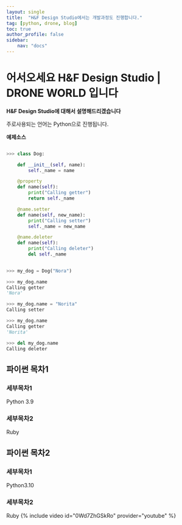 ```yaml
---
layout: single
title:  "H&F Design Studio에서는 개발과정도 진행합니다."
tag: [python, drone, blog]
toc: true
author_profile: false
sidebar:
    nav: "docs"
---
```


# 어서오세요 H&F Design Studio | DRONE WORLD 입니다

**H&F Design Studio에 대해서 설명해드리겠습니다**

주로사용되는 언어는 Python으로 진행됩니다.

**예제소스** 

```python

>>> class Dog:

    def __init__(self, name):
        self._name = name

    @property
    def name(self):
        print("Calling getter")
        return self._name

    @name.setter
    def name(self, new_name):
        print("Calling setter")
        self._name = new_name

    @name.deleter
    def name(self):
        print("Calling deleter")
        del self._name

        
>>> my_dog = Dog("Nora")

>>> my_dog.name
Calling getter
'Nora'

>>> my_dog.name = "Norita"
Calling setter

>>> my_dog.name
Calling getter
'Norita'

>>> del my_dog.name
Calling deleter

```
## 파이썬 목차1

### 세부목차1
 Python 3.9
### 세부목차2
 Ruby
## 파이썬 목차2

### 세부목차1
Python3.10
### 세부목차2
Ruby
{% include video id="0Wd7ZhGSkRo" provider="youtube" %}
